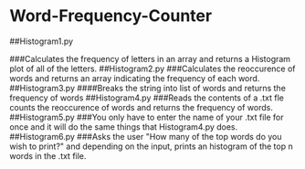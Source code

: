 # Word-Frequency-Counter

##Histogram1.py

###Calculates the frequency of letters in an array and returns a Histogram plot of all of the letters.
##Histogram2.py
###Calculates the reoccurence of words and returns an array indicating the frequency of each word.
##Histogram3.py
####Breaks the string into list of words and returns the frequency of words
##Histogram4.py
###Reads the contents of a .txt fle counts the reoccurence of words and returns the frequency of words.
##Histogram5.py
###You only have to enter the name of your .txt file for once and it will do the same things that Histogram4.py does.
##Histogram6.py
###Asks the user "How many of the top words do you wish to print?" and depending on the input, prints an histogram of the top n words in the .txt file.
